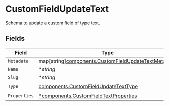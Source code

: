 # CustomFieldUpdateText

Schema to update a custom field of type text.


## Fields

| Field                                                                                                           | Type                                                                                                            | Required                                                                                                        | Description                                                                                                     |
| --------------------------------------------------------------------------------------------------------------- | --------------------------------------------------------------------------------------------------------------- | --------------------------------------------------------------------------------------------------------------- | --------------------------------------------------------------------------------------------------------------- |
| `Metadata`                                                                                                      | map[string][components.CustomFieldUpdateTextMetadata](../../models/components/customfieldupdatetextmetadata.md) | :heavy_minus_sign:                                                                                              | N/A                                                                                                             |
| `Name`                                                                                                          | **string*                                                                                                       | :heavy_minus_sign:                                                                                              | N/A                                                                                                             |
| `Slug`                                                                                                          | **string*                                                                                                       | :heavy_minus_sign:                                                                                              | N/A                                                                                                             |
| `Type`                                                                                                          | [components.CustomFieldUpdateTextType](../../models/components/customfieldupdatetexttype.md)                    | :heavy_check_mark:                                                                                              | N/A                                                                                                             |
| `Properties`                                                                                                    | [*components.CustomFieldTextProperties](../../models/components/customfieldtextproperties.md)                   | :heavy_minus_sign:                                                                                              | N/A                                                                                                             |